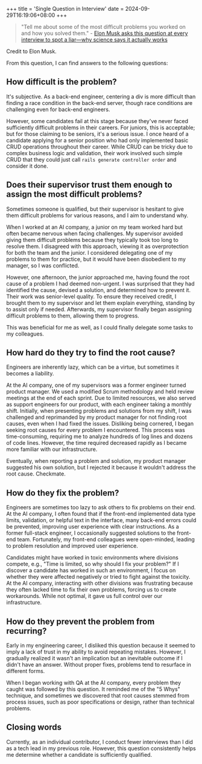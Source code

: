 +++
title = 'Single Question in Interview'
date = 2024-09-29T16:19:06+08:00
+++

> "Tell me about some of the most difficult problems you worked on and how you solved them." - [Elon Musk asks this question at every interview to spot a liar—why science says it actually works](https://www.cnbc.com/2021/01/26/elon-musk-favorite-job-interview-question-to-ask-to-spot-a-liar-science-says-it-actually-works.html)

Credit to Elon Musk.

From this question, I can find answers to the following questions:

## How difficult is the problem?

It's subjective. As a back-end engineer, centering a div is more difficult than finding a race condition in the back-end server, though race conditions are challenging even for back-end engineers.

However, some candidates fail at this stage because they've never faced sufficiently difficult problems in their careers. For juniors, this is acceptable; but for those claiming to be seniors, it's a serious issue. I once heard of a candidate applying for a senior position who had only implemented basic CRUD operations throughout their career. While CRUD can be tricky due to complex business logic and validation, their work involved such simple CRUD that they could just call `rails generate controller order` and consider it done.

## Does their supervisor trust them enough to assign the most difficult problems?

Sometimes someone is qualified, but their supervisor is hesitant to give them difficult problems for various reasons, and I aim to understand why.

When I worked at an AI company, a junior on my team worked hard but often became nervous when facing challenges. My supervisor avoided giving them difficult problems because they typically took too long to resolve them. I disagreed with this approach, viewing it as overprotection for both the team and the junior. I considered delegating one of my problems to them for practice, but it would have been disobedient to my manager, so I was conflicted.

However, one afternoon, the junior approached me, having found the root cause of a problem I had deemed non-urgent. I was surprised that they had identified the cause, devised a solution, and determined how to prevent it. Their work was senior-level quality. To ensure they received credit, I brought them to my supervisor and let them explain everything, standing by to assist only if needed. Afterwards, my supervisor finally began assigning difficult problems to them, allowing them to progress.

This was beneficial for me as well, as I could finally delegate some tasks to my colleagues.

## How hard do they try to find the root cause?

Engineers are inherently lazy, which can be a virtue, but sometimes it becomes a liability.

At the AI company, one of my supervisors was a former engineer turned product manager. We used a modified Scrum methodology and held review meetings at the end of each sprint. Due to limited resources, we also served as support engineers for our product, with each engineer taking a monthly shift. Initially, when presenting problems and solutions from my shift, I was challenged and reprimanded by my product manager for not finding root causes, even when I had fixed the issues. Disliking being cornered, I began seeking root causes for every problem I encountered. This process was time-consuming, requiring me to analyze hundreds of log lines and dozens of code lines. However, the time required decreased rapidly as I became more familiar with our infrastructure.

Eventually, when reporting a problem and solution, my product manager suggested his own solution, but I rejected it because it wouldn't address the root cause. Checkmate.

## How do they fix the problem?

Engineers are sometimes too lazy to ask others to fix problems on their end. At the AI company, I often found that if the front-end implemented data type limits, validation, or helpful text in the interface, many back-end errors could be prevented, improving user experience with clear instructions. As a former full-stack engineer, I occasionally suggested solutions to the front-end team. Fortunately, my front-end colleagues were open-minded, leading to problem resolution and improved user experience.

Candidates might have worked in toxic environments where divisions compete, e.g., "Time is limited, so why should I fix your problem?" If I discover a candidate has worked in such an environment, I focus on whether they were affected negatively or tried to fight against the toxicity. At the AI company, interacting with other divisions was frustrating because they often lacked time to fix their own problems, forcing us to create workarounds. While not optimal, it gave us full control over our infrastructure.

## How do they prevent the problem from recurring?

Early in my engineering career, I disliked this question because it seemed to imply a lack of trust in my ability to avoid repeating mistakes. However, I gradually realized it wasn't an implication but an inevitable outcome if I didn't have an answer. Without proper fixes, problems tend to resurface in different forms.

When I began working with QA at the AI company, every problem they caught was followed by this question. It reminded me of the "5 Whys" technique, and sometimes we discovered that root causes stemmed from process issues, such as poor specifications or design, rather than technical problems.

## Closing words

Currently, as an individual contributor, I conduct fewer interviews than I did as a tech lead in my previous role. However, this question consistently helps me determine whether a candidate is sufficiently qualified.
